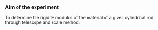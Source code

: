 ### Aim of the experiment

To determine the rigidity modulus of the material of a given cylindrical rod through telescope and scale method.
